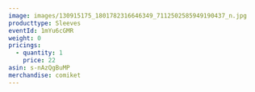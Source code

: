 ```yaml
---
image: images/130915175_1801782316646349_7112502585949190437_n.jpg
producttype: Sleeves
eventId: 1mYu6cGMR
weight: 0
pricings:
  - quantity: 1
    price: 22
asin: s-nAzQgBuMP
merchandise: comiket
---
```

